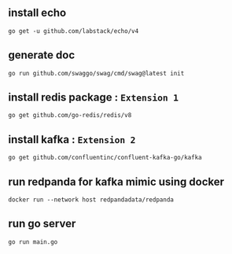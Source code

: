 
## install echo
`go get -u github.com/labstack/echo/v4`

## generate doc
`go run github.com/swaggo/swag/cmd/swag@latest init`

## install redis package : `Extension 1`
`go get github.com/go-redis/redis/v8`

## install kafka : `Extension 2`
`go get github.com/confluentinc/confluent-kafka-go/kafka`

## run redpanda for kafka mimic using docker
`docker run --network host redpandadata/redpanda`

## run go server
`go run main.go`